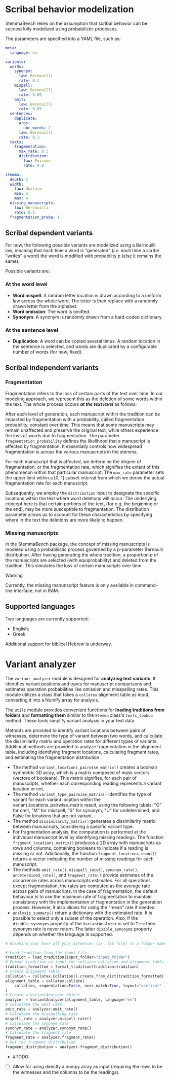 # Scribal behavior modelization

StemmaBench relies on the assumption that scribal behavior can be successfully modelized using probabilistic processes.

The parameters are specified into a YAML file, such as:

```yaml
meta:
  language: en

variants:
  words:
    synonym:
      law: Bernouilli
      rate: 0.1
    mispell:
      law: Bernouilli
      rate: 0.05
    omit:
      law: Bernouilli
      rate: 0.05
  sentences:
    duplicate:
      args:
        nbr_words: 2
      law: Bernouilli
      rate: 0.1
  texts:
    fragmentation:
      max_rate: 0.5
      distribution: 
        law: Poisson
        rate: 0.9

stemma:
  depth: 2
  width:
    law: Uniform
    min: 2
    max: 4
  missing_manuscripts:
    law: Bernouilli
    rate: 0.5
  fragmentation_proba: 1
```

## Scribal dependent variants

For now, the following possible variants are modelized using a Bernouilli law, meaning that each time a word is "generated" (*i.e.* each time a scribe "writes" a word) the word is modified with probability *p* (else it remains the same).

Possible variants are:

### At the word level

- **Word mispell**: A random letter location is drawn according to a uniform law across the whole word. The letter is then replace with a randomly drawn letter from the alphabet.
- **Word omission**: The word is omitted.
- **Synonym**: A synonym is randomly drawn from a hard-coded dictionary.

### At the sentence level

- **Duplication**: A word can be copied several times. A random location in the sentence is selected, and words are duplicated by a configurable number of words (for now, fixed).


## Scribal independent variants

### Fragmentation
Fragmentation refers to the loss of certain parts of the text over time. In our modeling approach, we represent this as the deletion of some words within the text. The whole process occurs **_at the text level_** as follows:

After each level of generation, each manuscript within the tradition can be impacted by fragmentation with a probability, called fragmentation probability, constant over time. This means that some manuscripts may remain unaffected and preserve the original text, while others experience the loss of words due to fragmentation. The parameter `fragmentation_probability` defines the likelihood that a manuscript is affected by fragmentation. It essentially controls how widespread fragmentation is across the various manuscripts in the stemma.
 
For each manuscript that is affected, we determine the degree of fragmentation, or the fragmentation rate, which signifies the extent of this phenomenon within that particular manuscript. The `max_rate` parameter sets the upper limit within a [0, 1] subset interval from which we derive the actual fragmentation rate for each manuscript. 

Subsequently, we employ the `distribution` input to designate the specific locations within the text where word deletions will occur. The underlying concept here is that certain portions of the text, (for e.g. the beginning or the end), may be more susceptible to fragmentation. The distribution parameter allows us to account for these characteristics by specifying where in the text the deletions are more likely to happen.

### Missing manuscripts
In the StemmaBench package, the concept of missing manuscripts is modeled using a probabilistic process governed by a p-parameter Bernoulli distribution. After having generating the whole tradition, a proportion *p* of the manuscripts are selected (with equiprobability) and deleted from the tradition. This simulates the loss of certain manuscripts over time.

> [!WARNING]
> 
> Currently, the missing manunscript feature is only available in command-line interface, not in RAM.

## Supported languages
Two languages are currently supported:
- English;
- Greek.

Additional support for biblical Hebrew is underway.



# Variant analyzer

The `variant_analyzer` module is designed for **analyzing text variants**. It identifies variant positions and types for manuscript comparisons and estimates operation probabilities like omission and misspelling rates. This module utilizes a class that takes a `collatex` alignment table as input, converting it into a NumPy array for analysis.

The `utils` module provides convenient functions for **loading traditions from folders** and **formatting them** similar to the `Stemma` class's `texts_lookup` method. These tools simplify variant analysis in your text data.

Methods are provided to identify variant locations between pairs of witnesses, determine the type of variant between two words, and calculate the dissimilarity matrix and operation rates for different types of variants. Additional methods are provided to analyze fragmentation in the alignment table, including identifying fragment locations, calculating fragment rates, and estimating the fragmentation distribution.

- The method `variant_locations_pairwise_matrix()` creates a boolean symmetric 3D array, which is a matrix composed of mask vectors (vectors of booleans). This matrix signifies, for each pair of manuscripts, whether each corresponding reading represents a variant location or not.
- The method `variant_type_pairwise_matrix()` identifies the type of variant for each variant location within the variant_locations_pairwise_matrix result, using the following labels: "O" for omit, "M" for misspell, "S" for synonym, "U" for undetermined, and False for locations that are not variant.
- The method `dissimilarity_matrix()` generates a dissimilarity matrix between manuscripts, considering a specific variant type.
- For fragmentation analysis, the computation is performed at the individual manuscript level by identifying missing readings. The function `fragment_locations_matrix()` produces a 2D array with manuscripts as rows and columns, containing booleans to indicate if a reading is missing or not. Additionally, the function `fragment_locations_count()` returns a vector indicating the number of missing readings for each manuscript.
- The methods `omit_rate()`, `misspell_rate()`, `synonym_rate()`, `undetermined_rate()`, and `fragment_rate()` provide estimates of the occurrence rates across manuscripts estimates. For all operations except fragmentation, the rates are computed as the average rate across pairs of manuscripts. In the case of fragmentation, the default behaviour is to use the maximum rate of fragmentation to maintain consistency with the implementation of fragmentation in the generation process. However, it also allows for using the "mean" rate if needed.
- `analysis_summary()` return a dictionary with the estimated rate. It is possible to select only a subset of the operation. Also, if the `disable_synonyms` property of the `VariantAnalyzer`  is set to `True` then synonym rate is never return. The latter `disable_synonyms` property depends on whether the language is supported.


```python
# Assuming your have all your witnesses (as .txt file) in a folder named "input_folder".

# Load tradition from the input file.
tradition = load_tradition(input_folder="input_folder")
# Format tradition as input for collatex collation and alignment table.
tradition_formatted = format_tradition(tradition=tradition)
# Create alignment table
collation = collatex.Collation().create_from_dict(tradition_formatted)
alignment_table = collatex.collate(
    collation, segmentation=False, near_match=True, layout="vertical"
)
# Create a VariantAnalyzer object
analyzer = VariantAnalyzer(alignment_table, language="en")
# Calculate the omit rate
omit_rate = analyzer.omit_rate()
# Calculate the misspelling rate
mispell_rate = analyzer.mispell_rate()
# Calculate the synonym rate
synonym_rate = analyzer.synonym_rate()
# Calculate the fragment rate
fragment_rate = analyzer.fragment_rate()
# Get the fragment distribution
fragment_distribution = analyzer.fragment_distribution()
```


- #TODO: 
- [ ] Allow for using directly a numpy array as input (requiring the rows to be the witnesses and the columns to be the readings). 


